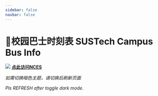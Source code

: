 ```yaml
---
sidebar: false
navbar: false
---
```

# 🚌校园巴士时刻表 SUSTech Campus Bus Info

<ClientOnly>
  <TabView :isMapTabEnabled="true"></TabView>
</ClientOnly>

![](https://mirrors.sustech.edu.cn/site/sustech-online/img/misc/nces-ad-202308.png)
[**点此访问NCES**](https://nces.cra.moe/)

*如需切换暗色主题，请切换后刷新页面*

*Pls REFRESH after toggle dark mode.*